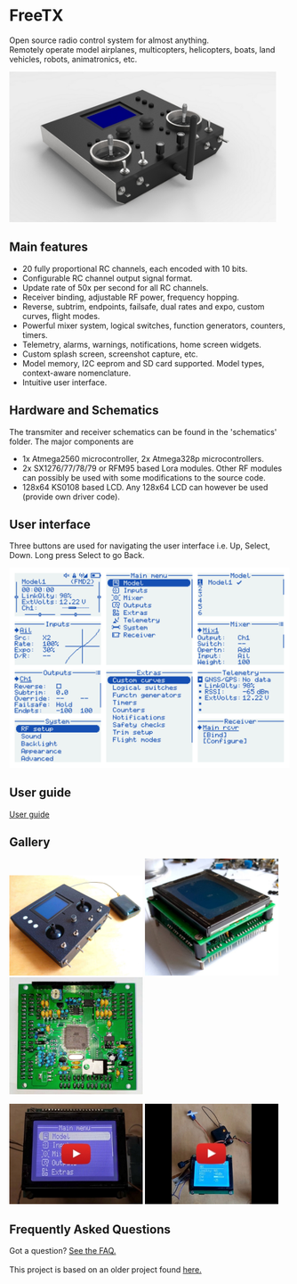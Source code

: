 # FreeTX
Open source radio control system for almost anything.  
Remotely operate model airplanes, multicopters, helicopters, boats, land vehicles, robots, animatronics, etc.
<p align="left">
<img src="doc/images/tx_views.jpg" width = "480"/>
</p>

## Main features
- 20 fully proportional RC channels, each encoded with 10 bits.
- Configurable RC channel output signal format.
- Update rate of 50x per second for all RC channels.
- Receiver binding, adjustable RF power, frequency hopping.
- Reverse, subtrim, endpoints, failsafe, dual rates and expo, custom curves, flight modes.
- Powerful mixer system, logical switches, function generators, counters, timers.
- Telemetry, alarms, warnings, notifications, home screen widgets.
- Custom splash screen, screenshot capture, etc.
- Model memory, I2C eeprom and SD card supported. Model types, context-aware nomenclature.
- Intuitive user interface.

## Hardware and Schematics
The transmiter and receiver schematics can be found in the 'schematics' folder. 
The major components are
- 1x Atmega2560 microcontroller, 2x Atmega328p microcontrollers.
- 2x SX1276/77/78/79 or RFM95 based Lora modules. Other RF modules can possibly be used with some modifications to the source code.
- 128x64 KS0108 based LCD. Any 128x64 LCD can however be used (provide own driver code).

## User interface
Three buttons are used for navigating the user interface i.e. Up, Select, Down. Long press Select to go Back.
<p align="left">
<img src="doc/images/img1.svg"/>
</p>

## User guide
[User guide](doc/user_guide.md)

## Gallery
<p align="left">
<img src="doc/images/img6.jpg" width = "240"/>
<img src="doc/images/img2.jpg" width="240"/>
<img src="doc/images/img4.jpg" width="240"/>
</p>

[<img src="doc/images/yt.jpg" width = "240"/>](https://www.youtube.com/watch?v=rDpRMRE8av0)
[<img src="doc/images/yt2.jpg" width = "240"/>](https://www.youtube.com/watch?v=9EZkyRHkMpg)

## Frequently Asked Questions
Got a question? [See the FAQ.](doc/faq.md)  
<br> This project is based on an older project found [here.](https://github.com/buk7456/Arduino-LoRa-RC-transmitter-and-reciever)
